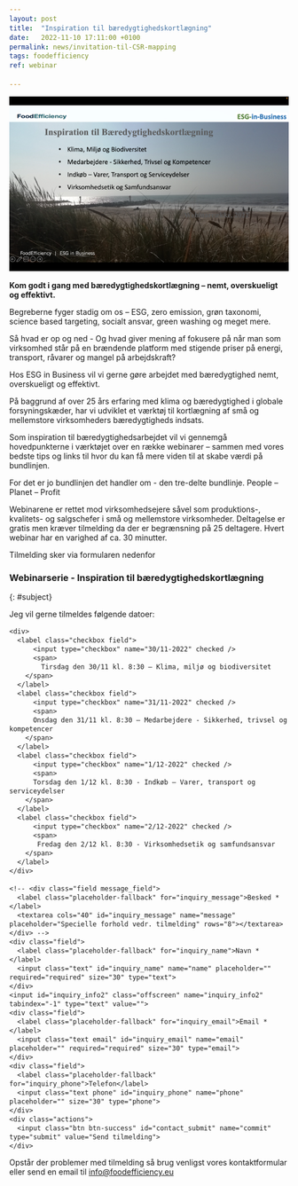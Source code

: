```yaml
---
layout: post
title:  "Inspiration til bæredygtighedskortlægning"
date:   2022-11-10 17:11:00 +0100
permalink: news/invitation-til-CSR-mapping
tags: foodefficiency
ref: webinar

---
```




![Inspirations webinar](/assets/images/Invitation%20Inspiration%20.png)

**Kom godt i gang med bæredygtighedskortlægning – nemt, overskueligt og effektivt.**

Begreberne fyger stadig om os – ESG, zero emission, grøn taxonomi, science based targeting, socialt ansvar, green washing og meget mere. 

Så hvad er op og ned - Og hvad giver mening af fokusere på når man som virksomhed står på en brændende platform med stigende priser på energi, transport, råvarer og mangel på arbejdskraft?

Hos ESG in Business vil vi gerne gøre arbejdet med bæredygtighed nemt, overskueligt og effektivt.

På baggrund af over 25 års erfaring med klima og bæredygtighed i globale forsyningskæder, har vi udviklet et værktøj til kortlægning af små og mellemstore virksomheders bæredygtigheds indsats. 

Som inspiration til bæredygtighedsarbejdet vil vi gennemgå hovedpunkterne i værktøjet over en række webinarer – sammen med vores bedste tips og links til hvor du kan få mere viden til at skabe værdi på bundlinjen. 

For det er jo bundlinjen det handler om - den tre-delte bundlinje. People – Planet – Profit 

Webinarene er rettet mod virksomhedsejere såvel som produktions-, kvalitets- og salgschefer i små og mellemstore virksomheder.
Deltagelse er gratis men kræver tilmelding da der er begrænsning på 25 deltagere. Hvert webinar har en varighed af ca. 30 minutter.

Tilmelding sker via formularen nedenfor 



### Webinarserie - Inspiration til bæredygtighedskortlægning
{: #subject}

Jeg vil gerne tilmeldes følgende datoer:

<div class="contact-inner">
<div class="inquiries">
  <form accept-charset="UTF-8" class="new_inquiry" id="new_inquiry" method="post" data-name="Contact form">
    <div style="margin:0;padding:0;display:inline">
      <input id="locale" name="locale" type="hidden" value="da">
      <input id="utf8" name="utf8" type="hidden" value="✓">
      <input id="authenticity_token" name="authenticity_token" type="hidden" value="8vr2lMQljUu/67VhB2GS5pXRZubfGknz0sIweGYatWU=">
    </div>

    <div>
      <label class="checkbox field">
          <input type="checkbox" name="30/11-2022" checked />
          <span>
            Tirsdag den 30/11 kl. 8:30 – Klima, miljø og biodiversitet
        </span>
      </label>      
      <label class="checkbox field">
          <input type="checkbox" name="31/11-2022" checked />
          <span>
          Onsdag den 31/11 kl. 8:30 – Medarbejdere - Sikkerhed, trivsel og kompetencer
        </span>
      </label>
      <label class="checkbox field">
          <input type="checkbox" name="1/12-2022" checked />
          <span>
          Torsdag den 1/12 kl. 8:30 - Indkøb – Varer, transport og serviceydelser
        </span>
      </label>
      <label class="checkbox field">
          <input type="checkbox" name="2/12-2022" checked />
          <span>
           Fredag den 2/12 kl. 8:30 - Virksomhedsetik og samfundsansvar
        </span>
      </label>
    </div>

    <!-- <div class="field message_field">
      <label class="placeholder-fallback" for="inquiry_message">Besked *</label>
      <textarea cols="40" id="inquiry_message" name="message" placeholder="Specielle forhold vedr. tilmelding" rows="8"></textarea>
    </div> -->
    <div class="field">
      <label class="placeholder-fallback" for="inquiry_name">Navn *</label>
      <input class="text" id="inquiry_name" name="name" placeholder="" required="required" size="30" type="text">
    </div>
    <input id="inquiry_info2" class="offscreen" name="inquiry_info2" tabindex="-1" type="text" value="">
    <div class="field">
      <label class="placeholder-fallback" for="inquiry_email">Email *</label>
      <input class="text email" id="inquiry_email" name="email" placeholder="" required="required" size="30" type="email">
    </div>
    <div class="field">
      <label class="placeholder-fallback" for="inquiry_phone">Telefon</label>
      <input class="text phone" id="inquiry_phone" name="phone" placeholder="" size="30" type="phone">
    </div>
    <div class="actions">
      <input class="btn btn-success" id="contact_submit" name="commit" type="submit" value="Send tilmelding">
    </div>
  </form>
</div>
</div>
<script type="text/javascript">
function clearInquiryForm() {
  // document.getElementById("inquiry_message").value = "";
  document.getElementById("inquiry_name").value = "";
  document.getElementById("inquiry_email").value = "";
  document.getElementById("inquiry_phone").value = "";
}

// ContactUs API
document.getElementById("contact_submit").addEventListener("click", function(event){
  event.preventDefault()

  const locale = document.getElementById("locale").value;
  const checkedBoxes = document.querySelectorAll('input[type=checkbox]:checked');
  var message = "Tilmelding til følgende events:\n";
  checkedBoxes.forEach(input => {
      message = message + " *  " + input.name + "\n";
    });
  const name = document.getElementById("inquiry_name").value;
  const info2 = document.getElementById("inquiry_info2").value;
  const email = document.getElementById("inquiry_email").value; 
  const phone = document.getElementById("inquiry_phone").value; 
  const subject = "[ESG] " + document.getElementById("subject").innerText;
  const data = { locale, subject, message, name, info2, email, phone }
  const url = 'https://fb65cne4o6.execute-api.eu-central-1.amazonaws.com/send';
  const headers = {
    'Access-Control-Allow-Origin': '*',
    'Access-Control-Allow-Credentials': true,
  }
  axios.post(url, data, headers).then(res => {
    alert('Mange tak for din tilmelding.  Vi vil vende tilbage snarest muligt.');
    clearInquiryForm();
  }).catch(err => {
    console.log(err)
    alert("Der skete en fejl. Check om du har udfyldt felterne: besked, navn, email og telefon samt om du har netforbindelse.\n\nFejltekst: " + err);
  })
  return true;
});
</script>
<script src="https://cdnjs.cloudflare.com/ajax/libs/axios/0.18.0/axios.min.js"></script>

Opstår der problemer med tilmelding så brug venligst vores kontaktformular eller send en email til info@foodefficiency.eu
